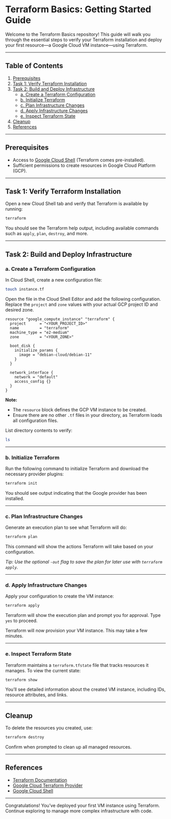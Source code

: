 # Terraform Basics: Getting Started Guide

Welcome to the Terraform Basics repository! This guide will walk you through the essential steps to verify your Terraform installation and deploy your first resource—a Google Cloud VM instance—using Terraform.

---

## Table of Contents

1. [Prerequisites](#prerequisites)
2. [Task 1: Verify Terraform Installation](#task-1-verify-terraform-installation)
3. [Task 2: Build and Deploy Infrastructure](#task-2-build-and-deploy-infrastructure)
    - [a. Create a Terraform Configuration](#a-create-a-terraform-configuration)
    - [b. Initialize Terraform](#b-initialize-terraform)
    - [c. Plan Infrastructure Changes](#c-plan-infrastructure-changes)
    - [d. Apply Infrastructure Changes](#d-apply-infrastructure-changes)
    - [e. Inspect Terraform State](#e-inspect-terraform-state)
4. [Cleanup](#cleanup)
5. [References](#references)

---

## Prerequisites

- Access to [Google Cloud Shell](https://shell.cloud.google.com/) (Terraform comes pre-installed).
- Sufficient permissions to create resources in Google Cloud Platform (GCP).

---

## Task 1: Verify Terraform Installation

Open a new Cloud Shell tab and verify that Terraform is available by running:

```sh
terraform
```

You should see the Terraform help output, including available commands such as `apply`, `plan`, `destroy`, and more.

---

## Task 2: Build and Deploy Infrastructure

### a. Create a Terraform Configuration

In Cloud Shell, create a new configuration file:

```sh
touch instance.tf
```

Open the file in the Cloud Shell Editor and add the following configuration. Replace the `project` and `zone` values with your actual GCP project ID and desired zone.

```hcl
resource "google_compute_instance" "terraform" {
  project      = "<YOUR_PROJECT_ID>"
  name         = "terraform"
  machine_type = "e2-medium"
  zone         = "<YOUR_ZONE>"

  boot_disk {
    initialize_params {
      image = "debian-cloud/debian-11"
    }
  }

  network_interface {
    network = "default"
    access_config {}
  }
}
```

**Note:**  
- The `resource` block defines the GCP VM instance to be created.
- Ensure there are no other `.tf` files in your directory, as Terraform loads all configuration files.

List directory contents to verify:

```sh
ls
```

---

### b. Initialize Terraform

Run the following command to initialize Terraform and download the necessary provider plugins:

```sh
terraform init
```

You should see output indicating that the Google provider has been installed.

---

### c. Plan Infrastructure Changes

Generate an execution plan to see what Terraform will do:

```sh
terraform plan
```

This command will show the actions Terraform will take based on your configuration.

*Tip: Use the optional `-out` flag to save the plan for later use with `terraform apply`.*

---

### d. Apply Infrastructure Changes

Apply your configuration to create the VM instance:

```sh
terraform apply
```

Terraform will show the execution plan and prompt you for approval. Type `yes` to proceed.

Terraform will now provision your VM instance. This may take a few minutes.

---

### e. Inspect Terraform State

Terraform maintains a `terraform.tfstate` file that tracks resources it manages. To view the current state:

```sh
terraform show
```

You’ll see detailed information about the created VM instance, including IDs, resource attributes, and links.

---

## Cleanup

To delete the resources you created, use:

```sh
terraform destroy
```

Confirm when prompted to clean up all managed resources.

---

## References

- [Terraform Documentation](https://www.terraform.io/docs/index.html)
- [Google Cloud Terraform Provider](https://registry.terraform.io/providers/hashicorp/google/latest/docs)
- [Google Cloud Shell](https://cloud.google.com/shell/docs/)

---

Congratulations! You’ve deployed your first VM instance using Terraform. Continue exploring to manage more complex infrastructure with code.
